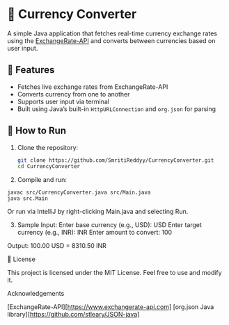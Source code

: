 # 💱 Currency Converter

A simple Java application that fetches real-time currency exchange rates using the [ExchangeRate-API](https://www.exchangerate-api.com/) and converts between currencies based on user input.

## 🚀 Features

- Fetches live exchange rates from ExchangeRate-API
- Converts currency from one to another
- Supports user input via terminal
- Built using Java’s built-in `HttpURLConnection` and `org.json` for parsing

## 🧾 How to Run

1. Clone the repository:
   ```bash
   git clone https://github.com/SmritiReddyy/CurrencyConverter.git
   cd CurrencyConverter

2. Compile and run:
```
javac src/CurrencyConverter.java src/Main.java
java src.Main
``` 
Or run via IntelliJ by right-clicking Main.java and selecting Run.

3. Sample Input:
Enter base currency (e.g., USD): USD
Enter target currency (e.g., INR): INR
Enter amount to convert: 100

Output:
100.00 USD = 8310.50 INR

📝 License

This project is licensed under the MIT License. Feel free to use and modify it.

Acknowledgements

[ExchangeRate-API][https://www.exchangerate-api.com]
[org.json Java library][https://github.com/stleary/JSON-java]


